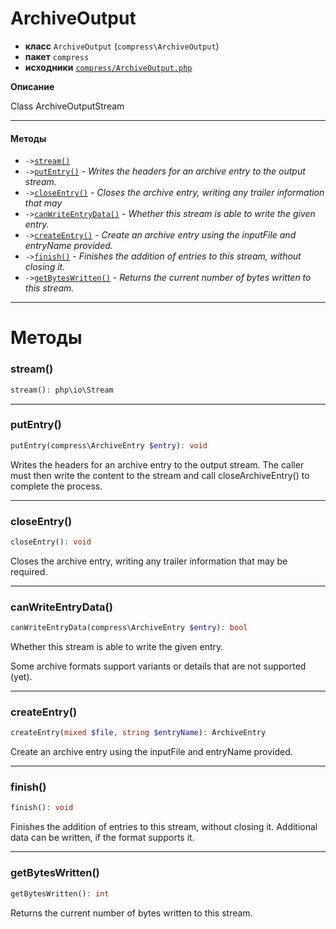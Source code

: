 # ArchiveOutput

- **класс** `ArchiveOutput` (`compress\ArchiveOutput`)
- **пакет** `compress`
- **исходники** [`compress/ArchiveOutput.php`](./src/main/resources/JPHP-INF/sdk/compress/ArchiveOutput.php)

**Описание**

Class ArchiveOutputStream

---

#### Методы

- `->`[`stream()`](#method-stream)
- `->`[`putEntry()`](#method-putentry) - _Writes the headers for an archive entry to the output stream._
- `->`[`closeEntry()`](#method-closeentry) - _Closes the archive entry, writing any trailer information that may_
- `->`[`canWriteEntryData()`](#method-canwriteentrydata) - _Whether this stream is able to write the given entry._
- `->`[`createEntry()`](#method-createentry) - _Create an archive entry using the inputFile and entryName provided._
- `->`[`finish()`](#method-finish) - _Finishes the addition of entries to this stream, without closing it._
- `->`[`getBytesWritten()`](#method-getbyteswritten) - _Returns the current number of bytes written to this stream._

---
# Методы

<a name="method-stream"></a>

### stream()
```php
stream(): php\io\Stream
```

---

<a name="method-putentry"></a>

### putEntry()
```php
putEntry(compress\ArchiveEntry $entry): void
```
Writes the headers for an archive entry to the output stream.
The caller must then write the content to the stream and call
closeArchiveEntry() to complete the process.

---

<a name="method-closeentry"></a>

### closeEntry()
```php
closeEntry(): void
```
Closes the archive entry, writing any trailer information that may
be required.

---

<a name="method-canwriteentrydata"></a>

### canWriteEntryData()
```php
canWriteEntryData(compress\ArchiveEntry $entry): bool
```
Whether this stream is able to write the given entry.

Some archive formats support variants or details that are
not supported (yet).

---

<a name="method-createentry"></a>

### createEntry()
```php
createEntry(mixed $file, string $entryName): ArchiveEntry
```
Create an archive entry using the inputFile and entryName provided.

---

<a name="method-finish"></a>

### finish()
```php
finish(): void
```
Finishes the addition of entries to this stream, without closing it.
Additional data can be written, if the format supports it.

---

<a name="method-getbyteswritten"></a>

### getBytesWritten()
```php
getBytesWritten(): int
```
Returns the current number of bytes written to this stream.